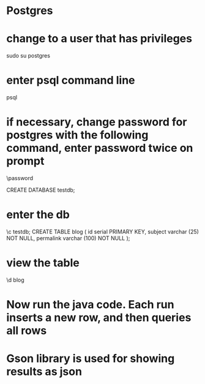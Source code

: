 # Postgres

#   change to a user that has privileges
sudo su postgres
#   enter psql command line
psql

#   if necessary, change password for postgres with the following command, enter password twice on prompt
\password

CREATE DATABASE testdb;
#   enter the db
\c testdb;
CREATE TABLE blog (
    id serial PRIMARY KEY,
    subject varchar (25) NOT NULL,
    permalink varchar (100) NOT NULL
);

#   view the table
\d blog


#   Now run the java code. Each run inserts a new row, and then queries all rows
#   Gson library is used for showing results as json
